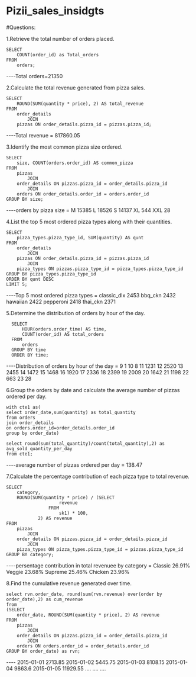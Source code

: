 # Pizii_sales_insidgts

#Questions:

1.Retrieve the total number of orders placed.

    SELECT 
        COUNT(order_id) as Total_orders
    FROM
        orders;

----Total orders=21350

2.Calculate the total revenue generated from pizza sales.


    SELECT 
        ROUND(SUM(quantity * price), 2) AS total_revenue
    FROM
        order_details
            JOIN
        pizzas ON order_details.pizza_id = pizzas.pizza_id;


----Total revenue = 817860.05

3.Identify the most common pizza size ordered.


    SELECT 
        size, COUNT(orders.order_id) AS common_pizza
    FROM
        pizzas
            JOIN
        order_details ON pizzas.pizza_id = order_details.pizza_id
            JOIN
        orders ON order_details.order_id = orders.order_id
    GROUP BY size;

----orders by pizza size = M	15385
                           L	18526
                           S	14137
                           XL	544
                           XXL	28

4.List the top 5 most ordered pizza types along with their quantities.


    SELECT 
        pizza_types.pizza_type_id, SUM(quantity) AS qunt
    FROM
        order_details
            JOIN
        pizzas ON order_details.pizza_id = pizzas.pizza_id
            JOIN
        pizza_types ON pizzas.pizza_type_id = pizza_types.pizza_type_id
    GROUP BY pizza_types.pizza_type_id
    ORDER BY qunt DESC
    LIMIT 5;

----Top 5 most ordered pizza types = classic_dlx	2453
                                     bbq_ckn	2432
                                     hawaiian	2422
                                     pepperoni	2418
                                     thai_ckn	2371

5.Determine the distribution of orders by hour of the day.


      SELECT 
          HOUR(orders.order_time) AS time,
          COUNT(order_id) AS total_orders
      FROM
          orders
      GROUP BY time
      ORDER BY time;

----Distribution of orders by hour of the day = 9	1
                                                10	8
                                                11	1231
                                                12	2520
                                                13	2455
                                                14	1472
                                                15	1468
                                                16	1920
                                                17	2336
                                                18	2399
                                                19	2009
                                                20	1642
                                                21	1198
                                                22	663
                                                23	28

6.Group the orders by date and calculate the average number of pizzas ordered per day.


    with cte1 as(
    select order_date,sum(quantity) as total_quantity
    from orders
    join order_details
    on orders.order_id=order_details.order_id
    group by order_date)
    
    select round(sum(total_quantity)/count(total_quantity),2) as avg_sold_quantity_per_day
    from cte1;

----average number of pizzas ordered per day = 138.47

7.Calculate the percentage contribution of each pizza type to total revenue.


    SELECT 
        category,
        ROUND(SUM(quantity * price) / (SELECT 
                        revenue
                    FROM
                        sk1) * 100,
                2) AS revenue
    FROM
        pizzas
            JOIN
        order_details ON pizzas.pizza_id = order_details.pizza_id
            JOIN
        pizza_types ON pizza_types.pizza_type_id = pizzas.pizza_type_id
    GROUP BY category;

----persentage contribution in total revenuee by category = Classic	26.91%
                                                            Veggie	23.68%
                                                            Supreme	25.46%
                                                            Chicken	23.96%

8.Find the cumulative revenue generated over time.


    select rvn.order_date, round(sum(rvn.revenue) over(order by order_date),2) as cum_revenue
    from 
    (SELECT 
        order_date, ROUND(SUM(quantity * price), 2) AS revenue
    FROM
        pizzas
            JOIN
        order_details ON pizzas.pizza_id = order_details.pizza_id
            JOIN
        orders ON orders.order_id = order_details.order_id
    GROUP BY order_date) as rvn;

----    2015-01-01	2713.85
        2015-01-02	5445.75
        2015-01-03	8108.15
        2015-01-04	9863.6
        2015-01-05	11929.55
        ....
        ....
        ....

                                                            
